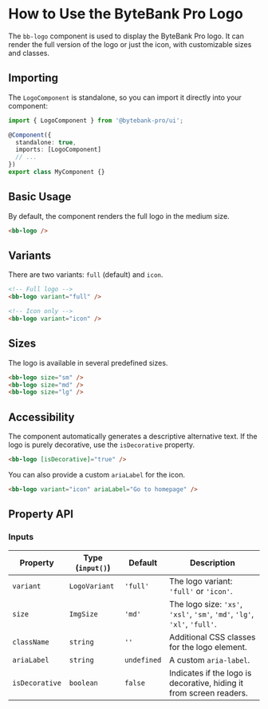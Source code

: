 # How to Use the ByteBank Pro Logo

The `bb-logo` component is used to display the ByteBank Pro logo. It can render the full version of the logo or just the icon, with customizable sizes and classes.

## Importing

The `LogoComponent` is standalone, so you can import it directly into your component:

```typescript
import { LogoComponent } from '@bytebank-pro/ui';

@Component({
  standalone: true,
  imports: [LogoComponent]
  // ...
})
export class MyComponent {}
```

## Basic Usage

By default, the component renders the full logo in the medium size.

```html
<bb-logo />
```

## Variants

There are two variants: `full` (default) and `icon`.

```html
<!-- Full logo -->
<bb-logo variant="full" />

<!-- Icon only -->
<bb-logo variant="icon" />
```

## Sizes

The logo is available in several predefined sizes.

```html
<bb-logo size="sm" />
<bb-logo size="md" />
<bb-logo size="lg" />
```

## Accessibility

The component automatically generates a descriptive alternative text. If the logo is purely decorative, use the `isDecorative` property.

```html
<bb-logo [isDecorative]="true" />
```

You can also provide a custom `ariaLabel` for the icon.

```html
<bb-logo variant="icon" ariaLabel="Go to homepage" />
```

## Property API

### Inputs

| Property       | Type (`input()`) | Default     | Description                                                               |
| -------------- | ---------------- | ----------- | ------------------------------------------------------------------------- |
| `variant`      | `LogoVariant`    | `'full'`    | The logo variant: `'full'` or `'icon'`.                                   |
| `size`         | `ImgSize`        | `'md'`      | The logo size: `'xs'`, `'xsl'`, `'sm'`, `'md'`, `'lg'`, `'xl'`, `'full'`. |
| `className`    | `string`         | `''`        | Additional CSS classes for the logo element.                              |
| `ariaLabel`    | `string`         | `undefined` | A custom `aria-label`.                                                    |
| `isDecorative` | `boolean`        | `false`     | Indicates if the logo is decorative, hiding it from screen readers.       |
